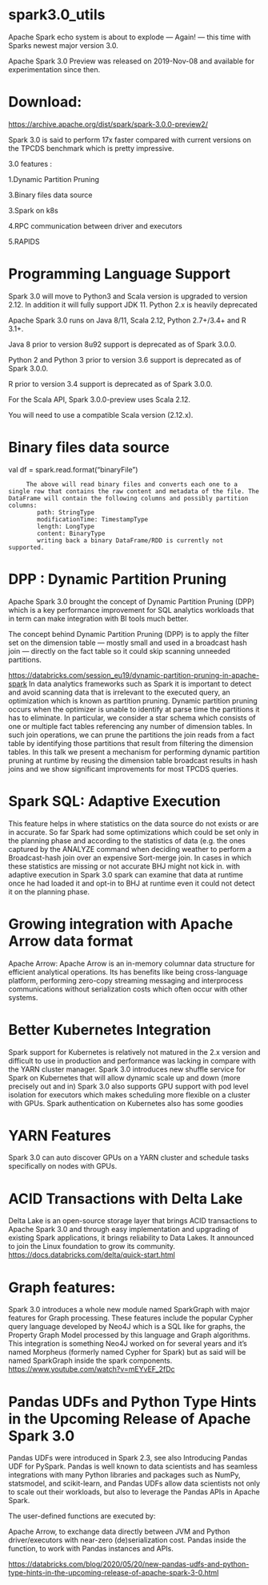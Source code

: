# spark3.0_utils
Apache Spark echo system is about to explode — Again! — this time with Sparks newest major version 3.0.

Apache Spark 3.0 Preview was released on 2019-Nov-08 and available for experimentation since then.

# Download: 
   https://archive.apache.org/dist/spark/spark-3.0.0-preview2/


Spark 3.0 is said to perform 17x faster compared with current versions on the TPCDS benchmark which is pretty impressive.

3.0 features :
 
 1.Dynamic Partition Pruning
 
 3.Binary files data source
 
 3.Spark on k8s
  
 4.RPC communication between driver and executors
 
 5.RAPIDS
 
 


# Programming Language Support
  Spark 3.0 will move to Python3 and Scala version is upgraded to version 2.12. In addition it will fully support JDK 11. Python 2.x is heavily deprecated

  Apache Spark 3.0 runs on Java 8/11, Scala 2.12, Python 2.7+/3.4+ and R 3.1+.

  Java 8 prior to version 8u92 support is deprecated as of Spark 3.0.0.

  Python 2 and Python 3 prior to version 3.6 support is deprecated as of Spark 3.0.0.

  R prior to version 3.4 support is deprecated as of Spark 3.0.0.

  For the Scala API, Spark 3.0.0-preview uses Scala 2.12.

  You will need to use a compatible Scala version (2.12.x).
  

# Binary files data source
  val df = spark.read.format(“binaryFile”)
```        
     The above will read binary files and converts each one to a single row that contains the raw content and metadata of the file. The DataFrame will contain the following columns and possibly partition columns:
        path: StringType
        modificationTime: TimestampType
        length: LongType
        content: BinaryType
        writing back a binary DataFrame/RDD is currently not supported.
```

# DPP : Dynamic Partition Pruning
 Apache Spark 3.0 brought the concept of Dynamic Partition Pruning (DPP) which is a key performance improvement for SQL analytics workloads that in term can make integration with BI tools much better.

 The concept behind Dynamic Partition Pruning (DPP) is to apply the filter set on the dimension table — mostly small and used in a broadcast hash join — directly on the fact table so it could skip scanning unneeded partitions.

 https://databricks.com/session_eu19/dynamic-partition-pruning-in-apache-spark
 In data analytics frameworks such as Spark it is important to detect and avoid scanning data that is irrelevant to the executed query, an optimization which is known as partition pruning. Dynamic partition pruning occurs when the optimizer is unable to identify at parse time the partitions it has to eliminate. In particular, we consider a star schema which consists of one or multiple fact tables referencing any number of dimension tables.
  In such join operations, we can prune the partitions the join reads from a fact table by identifying those partitions that result from filtering the dimension tables. In this talk we present a mechanism for performing dynamic partition pruning at runtime by reusing the dimension table broadcast results in hash joins and we show significant improvements for most TPCDS queries.


# Spark SQL: Adaptive Execution
  This feature helps in where statistics on the data source do not exists or are in accurate. So far Spark had some optimizations which could be set only in the planning phase and according to the statistics of data (e.g. the ones captured by the ANALYZE command when deciding weather to perform a Broadcast-hash join over an expensive Sort-merge join. In cases in which these statistics are missing or not accurate BHJ might not kick in. with adaptive execution in Spark 3.0 spark can examine that data at runtime once he had loaded it and opt-in to BHJ at runtime even it could not detect it on the planning phase.
  
# Growing integration with Apache Arrow data format
  Apache Arrow: Apache Arrow is an in-memory columnar data structure for efficient analytical operations. Its has benefits like being cross-language platform, performing zero-copy streaming messaging and interprocess communications without serialization costs which often occur with other systems.

# Better Kubernetes Integration
  Spark support for Kubernetes is relatively not matured in the 2.x version and difficult to use in production and performance was lacking in compare with the YARN cluster manager. Spark 3.0 introduces new shuffle service for Spark on Kubernetes that will allow dynamic scale up and down (more precisely out and in)
  Spark 3.0 also supports GPU support with pod level isolation for executors which makes scheduling more flexible on a cluster with GPUs. Spark authentication on Kubernetes also has some goodies
  
# YARN Features
  Spark 3.0 can auto discover GPUs on a YARN cluster and schedule tasks specifically on nodes with GPUs.    
   
# ACID Transactions with Delta Lake
   Delta Lake is an open-source storage layer that brings ACID transactions to Apache Spark 3.0 and through easy implementation and upgrading of existing Spark applications, it brings reliability to Data Lakes. It announced to join the Linux foundation to grow its community.
   https://docs.databricks.com/delta/quick-start.html

# Graph features:
  Spark 3.0 introduces a whole new module named SparkGraph with major features for Graph processing. 
  These features include the popular Cypher query language developed by Neo4J which is a SQL like for graphs, the Property Graph Model processed by this language and Graph algorithms. This integration is something Neo4J worked on for several years and it’s named Morpheus (formerly named Cypher for Spark) but as said will be named SparkGraph inside the spark components.
  https://www.youtube.com/watch?v=mEYvEF_2fDc

# Pandas UDFs and Python Type Hints in the Upcoming Release of Apache Spark 3.0
 Pandas UDFs were introduced in Spark 2.3, see also Introducing Pandas UDF for PySpark. Pandas is well known to data scientists and has seamless integrations with many Python libraries and packages such as NumPy, statsmodel, and scikit-learn, and Pandas UDFs allow data scientists not only to scale out their workloads, but also to leverage the Pandas APIs in Apache Spark.

 The user-defined functions are executed by:

 Apache Arrow, to exchange data directly between JVM and Python driver/executors with near-zero (de)serialization cost.
Pandas inside the function, to work with Pandas instances and APIs.

 https://databricks.com/blog/2020/05/20/new-pandas-udfs-and-python-type-hints-in-the-upcoming-release-of-apache-spark-3-0.html 
  
    
